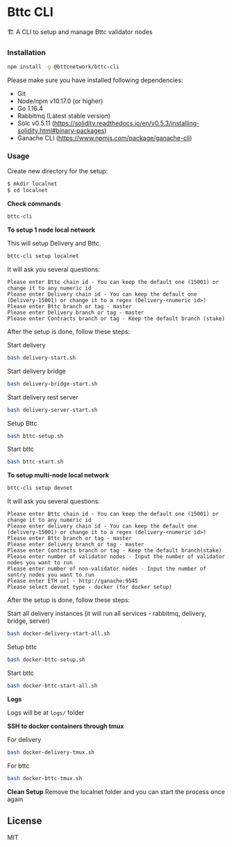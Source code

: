# Bttc CLI

🏗 A CLI to setup and manage Bttc validator nodes 

### Installation

```bash
npm install -g @bttcnetwork/bttc-cli
```

Please make sure you have installed following dependencies:

* Git
* Node/npm v10.17.0 (or higher)
* Go 1.16.4
* Rabbitmq (Latest stable version)
* Solc v0.5.11 (https://solidity.readthedocs.io/en/v0.5.3/installing-solidity.html#binary-packages)
* Ganache CLI (https://www.npmjs.com/package/ganache-cli)

### Usage

Create new directory for the setup:

```bash
$ mkdir localnet
$ cd localnet
```

**Check commands**

```bash
bttc-cli
```

**To setup 1 node local network**

This will setup Delivery and Bttc.

```bash
bttc-cli setup localnet
```

It will ask you several questions:

```
Please enter Bttc chain id - You can keep the default one (15001) or change it to any numeric id
Please enter Delivery chain id - You can keep the default one (Delivery-15001) or change it to a regex (Delivery-<numeric id>)
Please enter Bttc branch or tag - master
Please enter Delivery branch or tag - master
Please enter Contracts branch or tag - Keep the default branch (stake)
```

After the setup is done, follow these steps:

Start delivery
```bash
bash delivery-start.sh
```

Start delivery bridge
```bash
bash delivery-bridge-start.sh
```

Start delivery rest server
```bash
bash delivery-server-start.sh
```

Setup Bttc
```bash
bash bttc-setup.sh
```

Start bttc
```bash
bash bttc-start.sh
```

**To setup multi-node local network**

```bash
bttc-cli setup devnet
```

It will ask you several questions:

```
Please enter Bttc chain id - You can keep the default one (15001) or change it to any numeric id
Please enter delivery chain id - You can keep the default one (delivery-15001) or change it to a regex (delivery-<numeric id>)
Please enter Bttc branch or tag - master
Please enter delivery branch or tag - master
Please enter Contracts branch or tag - Keep the default branch(stake)
Please enter number of validator nodes - Input the number of validator nodes you want to run
Please enter number of non-validator nodes - Input the number of sentry nodes you want to run
Please enter ETH url - http://ganache:9545
Please select devnet type - docker (for docker setup)
```

After the setup is done, follow these steps:


Start all delivery instances (it will run all services - rabbitmq, delivery, bridge, server)
```bash
bash docker-delivery-start-all.sh
```

Setup bttc
```bash
bash docker-bttc-setup.sh
```

Start bttc
```bash
bash docker-bttc-start-all.sh
```

**Logs**

Logs will be at `logs/` folder

**SSH to docker containers through tmux**

For delivery

```bash
bash docker-delivery-tmux.sh
```

For  bttc

```bash
bash docker-bttc-tmux.sh
```

**Clean Setup**
Remove the localnet folder and you can start the process once again

## License

MIT
